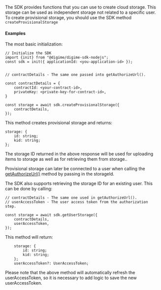 The SDK provides functions that you can use to create cloud storage. This storage can be used as independent storage not related to a specific user. To create provisional storage, you should use the SDK method `createProvisionalStorage`

#### Examples
The most basic initialization:

```
// Initialize the SDK
import {init} from "@digime/digime-sdk-nodejs";
const sdk = init({ applicationId: <you-application-id> });


// contractDetails - The same one passed into getAuthorizeUrl().

const contractDetails = {
    contractId: <your-contract-id>,
    privateKey: <private-key-for-contract-id>,
}

const storage = await sdk.createProvisionalStorage({
    contractDetails,
});

```

This method creates provisional storage and returns:

```
storage: {
    id: string;
    kid: string;
};

```

The storage ID returned in the above response will be used for uploading items to storage as well as for retrieving them from storage..

Provisional storage can later be connected to a user when calling the [getAuthorizeUrl()](../authorize.html) method by passing in the storageId.

The SDK also supports retrieving the storage ID for an existing user. This can be done by calling:

```
// contractDetails - The same one used in getAuthorizeUrl().
// userAccessToken - The user access token from the authorization step.

const storage = await sdk.getUserStorage({
    contractDetails,
    userAccessToken,
});
```

This method will return:

```
    storage: {
        id: string;
        kid: string;
    };
    userAccessToken?: UserAccessToken;
```

Please note that the above method will automatically refresh the userAccessToken, so it is necessary to add logic to save the new userAccessToken.

